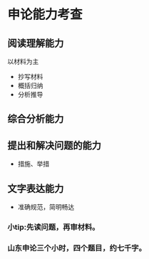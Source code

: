# 申论能力考查

## 阅读理解能力
以材料为主
* 抄写材料
* 概括归纳
* 分析推导
## 综合分析能力

## 提出和解决问题的能力
* 措施、举措

## 文字表达能力
* 准确规范，简明畅达

### 小tip:先读问题，再审材料。

### 山东申论三个小时，四个题目，约七千字。